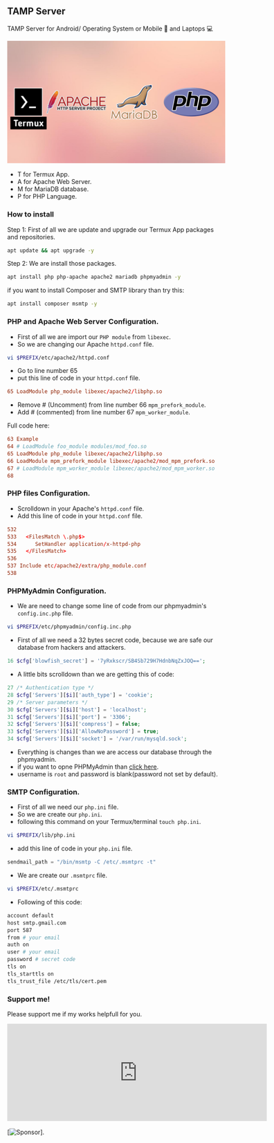 ## TAMP Server

TAMP Server for Android/ Operating System or Mobile 📱 and Laptops  💻 

![TAMP](./TAMP.png)

* T for Termux App.
* A for Apache Web Server.
* M for MariaDB database.
* P for PHP Language.

### How to install
Step 1: First of all we are update and upgrade our Termux App packages and repositories.
```bash
apt update && apt upgrade -y
```
Step 2: We are install those packages.
```bash
apt install php php-apache apache2 mariadb phpmyadmin -y
```
if you want to install Composer and SMTP library than try this:
```bash
apt install composer msmtp -y
```

### PHP and Apache Web Server Configuration.
* First of all we are import our `PHP module` from `libexec`.
* So we are changing our Apache `httpd.conf` file.
```bash
vi $PREFIX/etc/apache2/httpd.conf
```
* Go to line number 65
* put this line of code in your `httpd.conf` file.

```conf
65 LoadModule php_module libexec/apache2/libphp.so
```
* Remove # (Uncomment) from line number 66 `mpm_prefork_module`.
* Add # (commented) from line number 67 `mpm_worker_module`.

Full code here:

```conf
63 Example
64 # LoadModule foo_module modules/mod_foo.so
65 LoadModule php_module libexec/apache2/libphp.so
66 LoadModule mpm_prefork_module libexec/apache2/mod_mpm_prefork.so
67 # LoadModule mpm_worker_module libexec/apache2/mod_mpm_worker.so
68
```

### PHP files Configuration.
* Scrolldown in your Apache's `httpd.conf` file.
* Add this line of code in your `httpd.conf` file.

```conf
532
533   <FilesMatch \.php$>
534      SetHandler application/x-httpd-php
535   </FilesMatch>
536
537 Include etc/apache2/extra/php_module.conf
538
```

### PHPMyAdmin Configuration.
* We are need to change some line of code from our phpmyadmin's `config.inc.php` file.
```bash
vi $PREFIX/etc/phpmyadmin/config.inc.php
```
* First of all we need a 32 bytes secret code, because we are safe our database from hackers and attackers.

```php
16 $cfg['blowfish_secret'] = '7yRxkscr/SB4Sb729H7HdnbNqZxJOQ==';
```

* A little bits scrolldown than we are getting this of code:

```php
27 /* Authentication type */
28 $cfg['Servers'][$i]['auth_type'] = 'cookie';
29 /* Server parameters */
30 $cfg['Servers'][$i]['host'] = 'localhost';
31 $cfg['Servers'][$i]['port'] = '3306';
32 $cfg['Servers'][$i]['compress'] = false;
33 $cfg['Servers'][$i]['AllowNoPassword'] = true;
34 $cfg['Servers'][$i]['socket'] = '/var/run/mysqld.sock';
```
* Everything is changes than we are access our database through the phpmyadmin.
* if you want to opne PHPMyAdmin than [click here](http://localhost:8080/phpmyadmin/).
* username is `root` and password is blank(password not set by default).


### SMTP Configuration.
* First of all we need our `php.ini` file.
* So we are create our `php.ini`.
* following this command on your Termux/terminal `touch php.ini`.
```bash
vi $PREFIX/lib/php.ini
```
* add this line of code in your `php.ini` file.
```php
sendmail_path = "/bin/msmtp -C /etc/.msmtprc -t"
```
* We are create our `.msmtprc` file.
```bash
vi $PREFIX/etc/.msmtprc
```
* Following of this code:
```bash
account default
host smtp.gmail.com
port 587
from # your email
auth on
user # your email
password # secret code
tls on
tls_starttls on
tls_trust_file /etc/tls/cert.pem
```

### Support me!
Please support me if my works helpfull for you.

<iframe src="https://github.com/sponsors/Ashishkumbhar01/card" title="Sponsor Ashishkumbhar01" height="225" width="600" style="border: 0;"></iframe>


[![Sponsor](https://github.com/sponsors/Ashishkumbhar01/card "Sponsor Ashishkumbhar01")].